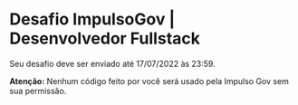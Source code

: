# Desafio ImpulsoGov | Desenvolvedor Fullstack

Seu desafio deve ser enviado até 17/07/2022 às 23:59.

**Atenção:** Nenhum código feito por você será usado pela Impulso Gov sem sua permissão.
